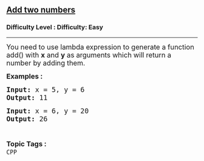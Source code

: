 <h2><a href="https://www.geeksforgeeks.org/problems/add-two-numbers/1?page=1&difficulty=Easy&sortBy=accuracy">Add two numbers</a></h2><h3>Difficulty Level : Difficulty: Easy</h3><hr><div class="problems_problem_content__Xm_eO"><p><span style="font-size: 18px;">You need to use lambda expression to generate a function add() with <strong>x</strong> and <strong>y</strong> as arguments which will return a number by adding them.</span></p>
<p><span style="font-size: 18px;"><strong>Examples :</strong></span></p>
<pre><span style="font-size: 18px;"><strong>Input: </strong>x = 5, y = 6
<strong>Output: </strong>11</span></pre>
<pre><span style="font-size: 18px;"><strong>Input: </strong>x = 6, y = 20
<strong>Output: </strong>26
</span></pre></div><br><p><span style=font-size:18px><strong>Topic Tags : </strong><br><code>CPP</code>&nbsp;